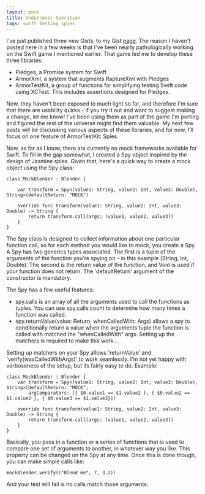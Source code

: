 ```yaml
---
layout: post
title: Undercover Operation
tags: swift testing spies
---
```


I've just published three new Gists, to my Gist [page](https://gist.github.com/robertfmurdock). The reason I haven't posted here in a few weeks is that I've been nearly pathologically working on the Swift game I mentioned earlier. That game led me to develop these three libraries:
  - Pledges, a Promise system for Swift
  - ArmorXml, a system that augments RaptureXml with Pledges
  - ArmorTestKit, a group of functions for simplifying testing Swift code using XCTest. This includes assertions designed for Pledges.
  
Now, they haven't been exposed to much light so far, and therefore I'm sure that there are usability quirks - if you try it out and want to suggest making a change, let me know!  I've been using them as part of the game I'm porting and figured the rest of the universe might find them valuable. My next few posts will be discussing various aspects of these libraries, and for now, I'll focus on one feature of ArmorTestKit: Spies.

Now, as far as I know, there are currently no mock frameworks available for Swift. To fill in the gap somewhat, I created a Spy object inspired by the design of Jasmine spies. Given that, here's a quick way to create a mock object using the Spy class:

    class MockBlender : Blender {
        
        var transform = Spy<(value1: String, value2: Int, value3: Double), String>(defaultReturn: "MOCK")
        
        override func transform(value1: String, value2: Int, value3: Double) -> String {
            return transform.call(args: (value1, value2, value3))
        }
    }

The Spy class is designed to collect information about one particular function call, so for each method you would like to mock, you create a Spy. A Spy has two generics types associated. The first is a tuple of the arguments of the function you're spying on - in this example (String, Int, Double). The second is the return value of the function, and Void is used if your function does not return. The 'defaultReturn' argument of the constructor is mandatory.

The Spy has a few useful features:
  - spy.calls is an array of all the arguments used to call the functions as tuples. You can use spy.calls.count to determine how many times a function was called.
  - spy.returnValue(value: Return, whenCalledWith: Args) allows a spy to conditionally return a value when the arguments tuple the function is called with matched the "whenCalledWith" args. Setting up the matchers is required to make this work...

Setting up matchers on your Spy allows 'returnValue' and 'verify(wasCalledWithArgs)' to work seamlessly. I'm not yet happy with verboseness of the setup, but its fairly easy to do. Example:

    class MockBlender : Blender {
        var transform = Spy<(value1: String, value2: Int, value3: Double), String>(defaultReturn: "MOCK",
            argComparators: [{ $0.value1 == $1.value2 }, { $0.value2 == $1.value2 }, { $0.value3 == $1.value3}])
        
        override func transform(value1: String, value2: Int, value3: Double) -> String {
            return transform.call(args: (value1, value2, value3))
        }
    }
    
Basically, you pass in a function or a series of functions that is used to compare one set of arguments to another, in whatever way you like. This property can be changed on the Spy at any time. Once this is done though, you can make simple calls like:

    mockBlender.verify(("Blend me", 7, 3.2))

And your test will fail is no calls match those arguments.
